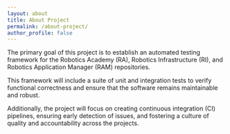 ```yaml
---
layout: about
title: About Project
permalink: /about-project/
author_profile: false
---
```


The primary goal of this project is to establish an automated testing framework for the Robotics Academy (RA), Robotics Infrastructure (RI), and Robotics Application Manager (RAM) repositories.

This framework will include a suite of unit and integration tests to verify functional correctness and ensure that the software remains maintainable and robust. 
 
Additionally, the project will focus on creating continuous integration (CI) pipelines, ensuring early detection of issues, and fostering a culture of quality and accountability across the projects.
